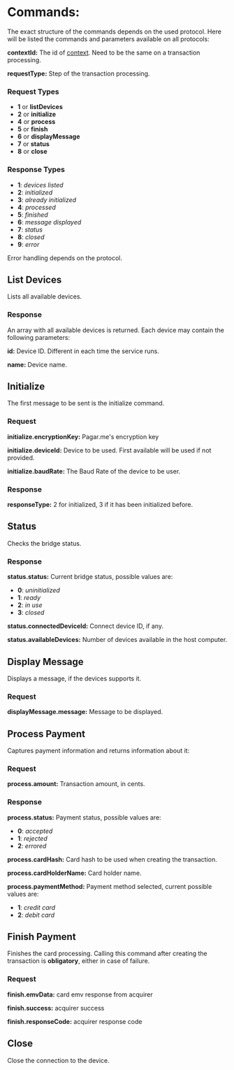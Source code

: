 # Commands:

The exact structure of the commands depends on the used protocol. Here will be listed the commands and parameters available on all protocols:

**contextId:** The id of [context](architecture.md#context). Need to be the same on a transaction processing.

**requestType:** Step of the transaction processing.

### Request Types

- **1** or **listDevices**
- **2** or **initialize**
- **4** or **process**
- **5** or **finish**
- **6** or **displayMessage**
- **7** or **status**
- **8** or **close** 

### Response Types

- **1**: *devices listed*
- **2**: *initialized*
- **3**: *already initialized*
- **4**: *processed*
- **5**: *finished*
- **6**: *message displayed*
- **7**: *status*
- **8**: *closed*
- **9**: *error* 

Error handling depends on the protocol.

## List Devices

Lists all available devices.

### Response

An array with all available devices is returned. Each device may contain the following parameters:

**id:** Device ID. Different in each time the service runs.

**name:** Device name.

## Initialize

The first message to be sent is the initialize command.

### Request

**initialize.encryptionKey:** Pagar.me's encryption key

**initialize.deviceId:** Device to be used. First available will be used if not provided.

**initialize.baudRate:** The Baud Rate of the device to be user.

### Response

**responseType:** 2 for initialized, 3 if it has been initialized before.

## Status

Checks the bridge status.

### Response

**status.status:** Current bridge status, possible values are:
- **0**: *uninitialized*
- **1**: *ready*
- **2**: *in use*
- **3**: *closed*

**status.connectedDeviceId:** Connect device ID, if any.

**status.availableDevices:** Number of devices available in the host computer.

## Display Message

Displays a message, if the devices supports it.

### Request

**displayMessage.message:** Message to be displayed.

## Process Payment

Captures payment information and returns information about it:

### Request

**process.amount:** Transaction amount, in cents.

### Response

**process.status:** Payment status, possible values are:
- **0**: *accepted*
- **1**: *rejected*
- **2**: *errored*

**process.cardHash:** Card hash to be used when creating the transaction.

**process.cardHolderName:** Card holder name.

**process.paymentMethod:** Payment method selected, current possible values are:
- **1**: *credit card*
- **2**: *debit card*

## Finish Payment

Finishes the card processing. Calling this command after creating the transaction is **obligatory**, either in case of failure.

### Request

**finish.emvData:** card emv response from acquirer

**finish.success:** acquirer success

**finish.responseCode:** acquirer response code

## Close

Close the connection to the device.